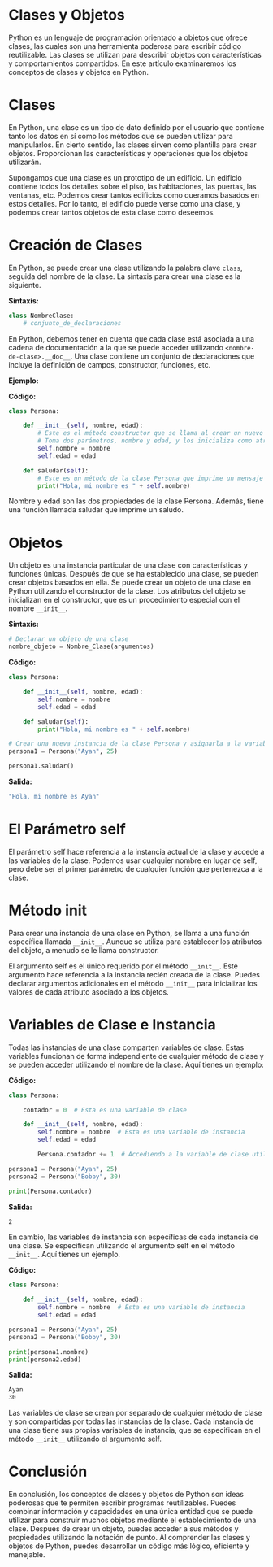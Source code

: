 # Clases y Objetos

Python es un lenguaje de programación orientado a objetos que ofrece clases, las cuales son una herramienta poderosa para escribir código reutilizable. Las clases se utilizan para describir objetos con características y comportamientos compartidos. En este artículo examinaremos los conceptos de clases y objetos en Python.

# Clases

En Python, una clase es un tipo de dato definido por el usuario que contiene tanto los datos en sí como los métodos que se pueden utilizar para manipularlos. En cierto sentido, las clases sirven como plantilla para crear objetos. Proporcionan las características y operaciones que los objetos utilizarán.

Supongamos que una clase es un prototipo de un edificio. Un edificio contiene todos los detalles sobre el piso, las habitaciones, las puertas, las ventanas, etc. Podemos crear tantos edificios como queramos basados en estos detalles. Por lo tanto, el edificio puede verse como una clase, y podemos crear tantos objetos de esta clase como deseemos.

# Creación de Clases

En Python, se puede crear una clase utilizando la palabra clave `class`, seguida del nombre de la clase. La sintaxis para crear una clase es la siguiente.

**Sintaxis:**

```python
class NombreClase:
    # conjunto_de_declaraciones
```

En Python, debemos tener en cuenta que cada clase está asociada a una cadena de documentación a la que se puede acceder utilizando `<nombre-de-clase>.__doc__`. Una clase contiene un conjunto de declaraciones que incluye la definición de campos, constructor, funciones, etc.

**Ejemplo:**

**Código:**

```python
class Persona:

    def __init__(self, nombre, edad):
        # Este es el método constructor que se llama al crear un nuevo objeto Persona
        # Toma dos parámetros, nombre y edad, y los inicializa como atributos del objeto
        self.nombre = nombre
        self.edad = edad

    def saludar(self):
        # Este es un método de la clase Persona que imprime un mensaje de saludo
        print("Hola, mi nombre es " + self.nombre)
```

Nombre y edad son las dos propiedades de la clase Persona. Además, tiene una función llamada saludar que imprime un saludo.

# Objetos

Un objeto es una instancia particular de una clase con características y funciones únicas. Después de que se ha establecido una clase, se pueden crear objetos basados en ella. Se puede crear un objeto de una clase en Python utilizando el constructor de la clase. Los atributos del objeto se inicializan en el constructor, que es un procedimiento especial con el nombre `__init__`.

**Sintaxis:**

```python
# Declarar un objeto de una clase
nombre_objeto = Nombre_Clase(argumentos)
```

**Código:**

```python
class Persona:

    def __init__(self, nombre, edad):
        self.nombre = nombre
        self.edad = edad

    def saludar(self):
        print("Hola, mi nombre es " + self.nombre)

# Crear una nueva instancia de la clase Persona y asignarla a la variable persona1
persona1 = Persona("Ayan", 25)

persona1.saludar()
```

**Salida:**

```bash
"Hola, mi nombre es Ayan"
```

# El Parámetro self

El parámetro self hace referencia a la instancia actual de la clase y accede a las variables de la clase. Podemos usar cualquier nombre en lugar de self, pero debe ser el primer parámetro de cualquier función que pertenezca a la clase.

# Método **init**

Para crear una instancia de una clase en Python, se llama a una función específica llamada `__init__`. Aunque se utiliza para establecer los atributos del objeto, a menudo se le llama constructor.

El argumento self es el único requerido por el método `__init__`. Este argumento hace referencia a la instancia recién creada de la clase. Puedes declarar argumentos adicionales en el método `__init__` para inicializar los valores de cada atributo asociado a los objetos.

# Variables de Clase e Instancia

Todas las instancias de una clase comparten variables de clase. Estas variables funcionan de forma independiente de cualquier método de clase y se pueden acceder utilizando el nombre de la clase. Aquí tienes un ejemplo:

**Código:**

```python
class Persona:

    contador = 0  # Esta es una variable de clase

    def __init__(self, nombre, edad):
        self.nombre = nombre  # Esta es una variable de instancia
        self.edad = edad

        Persona.contador += 1  # Accediendo a la variable de clase utilizando el nombre de la clase

persona1 = Persona("Ayan", 25)
persona2 = Persona("Bobby", 30)

print(Persona.contador)
```

**Salida:**

```bash
2
```

En cambio, las variables de instancia son específicas de cada instancia de una clase. Se especifican utilizando el argumento self en el método `__init__`. Aquí tienes un ejemplo.

**Código:**

```python
class Persona:

    def __init__(self, nombre, edad):
        self.nombre = nombre  # Esta es una variable de instancia
        self.edad = edad

persona1 = Persona("Ayan", 25)
persona2 = Persona("Bobby", 30)

print(persona1.nombre)
print(persona2.edad)
```

**Salida:**

```bash
Ayan
30
```

Las variables de clase se crean por separado de cualquier método de clase y son compartidas por todas las instancias de la clase. Cada instancia de una clase tiene sus propias variables de instancia, que se especifican en el método `__init__` utilizando el argumento self.

# Conclusión

En conclusión, los conceptos de clases y objetos de Python son ideas poderosas que te permiten escribir programas reutilizables. Puedes combinar información y capacidades en una única entidad que se puede utilizar para construir muchos objetos mediante el establecimiento de una clase. Después de crear un objeto, puedes acceder a sus métodos y propiedades utilizando la notación de punto. Al comprender las clases y objetos de Python, puedes desarrollar un código más lógico, eficiente y manejable.
